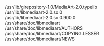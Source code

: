 /usr/lib/girepository-1.0/MediaArt-2.0.typelib  
/usr/lib/libmediaart-2.0.so.0  
/usr/lib/libmediaart-2.0.so.0.900.0  
/usr/share/doc/libmediaart  
/usr/share/doc/libmediaart/AUTHORS  
/usr/share/doc/libmediaart/COPYING.LESSER  
/usr/share/doc/libmediaart/NEWS  

